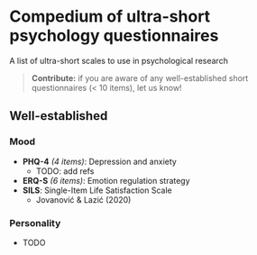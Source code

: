# Compedium of ultra-short psychology questionnaires

A list of ultra-short scales to use in psychological research

> **Contribute:** if you are aware of any well-established short questionnaires (< 10 items), let us know!

## Well-established

### Mood

- **PHQ-4** *(4 items)*: Depression and anxiety
  - TODO: add refs
- **ERQ-S** *(6 items)*: Emotion regulation strategy
- **SILS**: Single-Item Life Satisfaction Scale
  - Jovanović & Lazić (2020)
  
### Personality


- TODO
